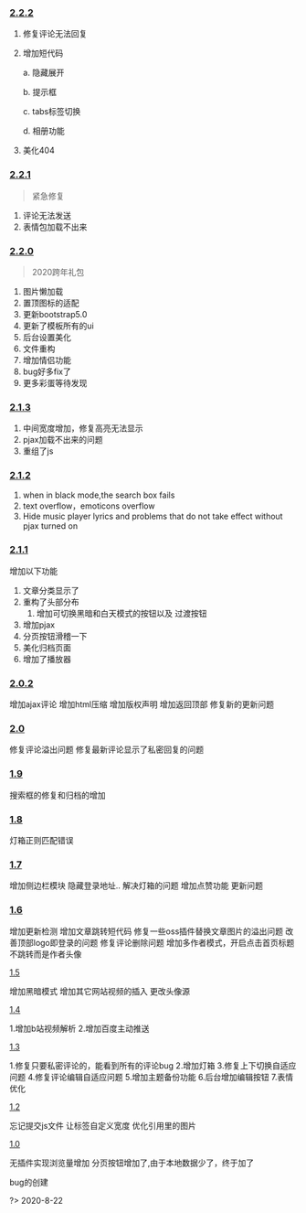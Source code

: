 ### [2.2.2](https://github.com/dyedd/lanstar/releases/tag/2.2.2)

1. 修复评论无法回复
2. 增加短代码

   a. 隐藏展开

   b. 提示框

   c. tabs标签切换

   d. 相册功能
3. 美化404

### [2.2.1](https://github.com/dyedd/lanstar/releases/tag/2.2.1)

> 紧急修复

1. 评论无法发送
2. 表情包加载不出来

### [2.2.0](https://github.com/dyedd/lanstar/releases/tag/2.2.0)

> 2020跨年礼包

1. 图片懒加载
2. 置顶图标的适配
3. 更新bootstrap5.0
4. 更新了模板所有的ui
5. 后台设置美化
6. 文件重构
7. 增加情侣功能
8. bug好多fix了
9. 更多彩蛋等待发现

### [2.1.3](https://github.com/dyedd/lanstar/releases/tag/2.1.3)

1. 中间宽度增加，修复高亮无法显示
2. pjax加载不出来的问题
3. 重组了js

### [2.1.2](https://github.com/dyedd/lanstar/releases/tag/2.1.2)

1. when in black mode,the search box fails
2. text overflow，emoticons overflow
3. Hide music player lyrics and problems that do not take effect without pjax turned on

### [2.1.1](https://github.com/dyedd/lanstar/releases/tag/2.1.1)

增加以下功能

1. 文章分类显示了
2. 重构了头部分布
   1. 增加可切换黑暗和白天模式的按钮以及 过渡按钮
3. 增加pjax
4. 分页按钮滑稽一下
5. 美化归档页面
6. 增加了播放器

### [2.0.2](https://github.com/dyedd/lanstar/releases/tag/2.0.2)

增加ajax评论 增加html压缩 增加版权声明 增加返回顶部 修复新的更新问题

### [2.0](https://github.com/dyedd/lanstar/releases/tag/2.0)

修复评论溢出问题 修复最新评论显示了私密回复的问题

### [1.9](https://github.com/dyedd/lanstar/releases/tag/1.9)

搜索框的修复和归档的增加

### [1.8](https://github.com/dyedd/lanstar/releases/tag/1.8)

灯箱正则匹配错误

### [1.7](https://github.com/dyedd/lanstar/releases/tag/1.7)

增加侧边栏模块 隐藏登录地址.. 解决灯箱的问题 增加点赞功能 更新问题

### [1.6](https://github.com/dyedd/lanstar/releases/tag/1.6)

增加更新检测 增加文章跳转短代码 修复一些oss插件替换文章图片的溢出问题 改善顶部logo即登录的问题 修复评论删除问题 增加多作者模式，开启点击首页标题不跳转而是作者头像

[1.5](https://github.com/dyedd/lanstar/releases/tag/1.5)

增加黑暗模式 增加其它网站视频的插入 更改头像源

[1.4](https://github.com/dyedd/lanstar/releases/tag/1.4)

1.增加b站视频解析 2.增加百度主动推送

[1.3](https://github.com/dyedd/lanstar/releases/tag/1.3)

1.修复只要私密评论的，能看到所有的评论bug 2.增加灯箱 3.修复上下切换自适应问题 4.修复评论编辑自适应问题 5.增加主题备份功能 6.后台增加编辑按钮 7.表情优化

[1.2](https://github.com/dyedd/lanstar/releases/tag/v1.2)

忘记提交js文件 让标签自定义宽度 优化引用里的图片

[1.0](https://github.com/dyedd/lanstar/releases/tag/1.0)

无插件实现浏览量增加 分页按钮增加了,由于本地数据少了，终于加了

bug的创建

?> 2020-8-22